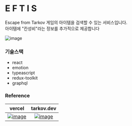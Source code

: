 # E F T I S
Escape from Tarkov 게임의 아이템을 검색할 수 있는 서비스입니다.  
아이템에 "칸성비"라는 정보를 추가적으로 제공합니다  


![image](https://github.com/ipiyou/EFTIS/assets/82878304/eb93e236-328e-49dd-bca6-bff31f15772e) 


### 기술스택
- react
- emotion
- typeascript
- redux-toolkit
- graphql

### Reference
|vercel|tarkov.dev|
|:---:|:---:|  
|<a href="https://vercel.com/">![image](https://github.com/ipiyou/EFTIS/assets/82878304/124c237c-5943-493f-a30c-55cd4e6a704f)</a>|<a href="https://tarkov.dev/api">![image](https://github.com/ipiyou/EFTIS/assets/82878304/da6dd865-29ad-492a-a3a9-f47a73b0969b)</a>|
